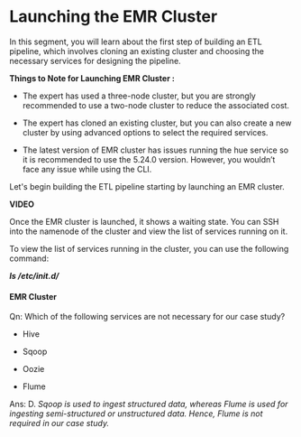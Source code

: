 # Launching the EMR Cluster

In this segment, you will learn about the first step of building an ETL pipeline, which involves cloning an existing cluster and choosing the necessary services for designing the pipeline.

**Things to Note for Launching EMR Cluster :**

- The expert has used a three-node cluster, but you are strongly recommended to use a two-node cluster to reduce the associated cost.

- The expert has cloned an existing cluster, but you can also create a new cluster by using advanced options to select the required services.

- The latest version of EMR cluster has issues running the hue service so it is recommended to use the 5.24.0 version. However, you wouldn’t face any issue while using the CLI.

Let's begin building the ETL pipeline starting by launching an EMR cluster.

**VIDEO**

Once the EMR cluster is launched, it shows a waiting state. You can SSH into the namenode of the cluster and view the list of services running on it.

To view the list of services running in the cluster, you can use the following command:

_**ls /etc/init.d/**_

#### EMR Cluster

Qn: Which of the following services are not necessary for our case study?

- Hive

- Sqoop

- Oozie

- Flume

Ans: D. _Sqoop is used to ingest structured data, whereas Flume is used for ingesting semi-structured or unstructured data. Hence, Flume is not required in our case study._
